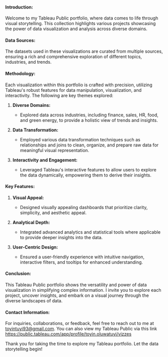 
#### Introduction:
Welcome to my Tableau Public portfolio, where data comes to life through visual storytelling. This collection highlights various projects showcasing the power of data visualization and analysis across diverse domains.

#### Data Sources:
The datasets used in these visualizations are curated from multiple sources, ensuring a rich and comprehensive exploration of different topics, industries, and trends.

#### Methodology:
Each visualization within this portfolio is crafted with precision, utilizing Tableau's robust features for data manipulation, visualization, and interactivity. The following are key themes explored:

1. **Diverse Domains:**
   - Explored data across industries, including finance, sales, HR, food, and green energy, to provide a holistic view of trends and insights.

2. **Data Transformation:**
   - Employed various data transformation techniques such as relationships and joins to clean, organize, and prepare raw data for meaningful visual representation.

3. **Interactivity and Engagement:**
   - Leveraged Tableau's interactive features to allow users to explore the data dynamically, empowering them to derive their insights.

#### Key Features:
1. **Visual Appeal:**
   - Designed visually appealing dashboards that prioritize clarity, simplicity, and aesthetic appeal.

2. **Analytical Depth:**
   - Integrated advanced analytics and statistical tools where applicable to provide deeper insights into the data.

3. **User-Centric Design:**
   - Ensured a user-friendly experience with intuitive navigation, interactive filters, and tooltips for enhanced understanding.

#### Conclusion:
This Tableau Public portfolio shows the versatility and power of data visualization in simplifying complex information. I invite you to explore each project, uncover insights, and embark on a visual journey through the diverse landscapes of data.

#### Contact Information:
For inquiries, collaborations, or feedback, feel free to reach out to me at toyintuyi93@gmail.com. You can also view my Tableau Public via this link https://public.tableau.com/app/profile/toyin.oluwatuyi/vizzes

Thank you for taking the time to explore my Tableau portfolio. Let the data storytelling begin!
